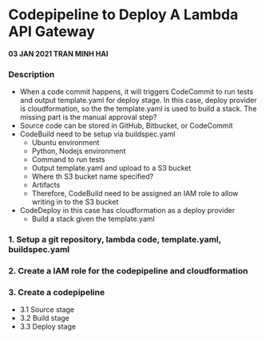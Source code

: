 # Codepipeline to Deploy A Lambda API Gateway 
**03 JAN 2021 TRAN MINH HAI**
### Description 
- When a code commit happens, it will triggers CodeCommit to run tests and output template.yaml for deploy stage. In this case, deploy provider is cloudformation, so the the template.yaml is used to build a stack. The missing part is the manual approval step?
- Source code can be stored in GitHub, Bitbucket, or CodeCommit
- CodeBuild need to be setup via buildspec.yaml
  - Ubuntu environment
  - Python, Nodejs environment
  - Command to run tests 
  - Output template.yaml and upload to a S3 bucket
  - Where th S3 bucket name specified? 
  - Artifacts
  - Therefore, CodeBuild need to be assigned an IAM role to allow writing in to the S3 bucket 
- CodeDeploy in this case has cloudformation as a deploy provider
  - Build a stack given the template.yaml 

### 1. Setup a git repository, lambda code, template.yaml, buildspec.yaml

### 2. Create a IAM role for the codepipeline and cloudformation 

### 3. Create a codepipeline 
- 3.1 Source stage 
- 3.2 Build stage 
- 3.3 Deploy stage 


